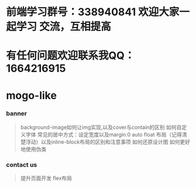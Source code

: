 # 前端学习群号：338940841 欢迎大家一起学习 交流，互相提高

# 有任何问题欢迎联系我QQ：1664216915

# mogo-like

### banner

> background-image如何让img实现,以及cover与contain的区别
> 如何自定义字体
> 常见的居中方式：设定宽度以及margin:0 auto
> float 布局（记得清楚浮动）以及inline-block布局的区别和注意事项
> 如何还原设计图
> 如何更好地使用伪类

### contact us

> 提升页面开发
> flex布局

